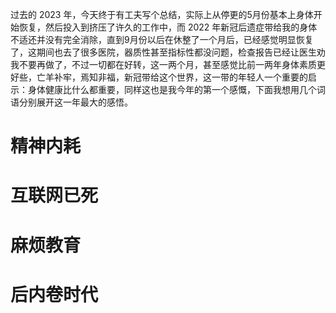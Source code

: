 <!-- 1704541552539 -->
<!-- 2023总结，麻烦==难度 -->
<!-- 2023总结，麻烦==难度 的前言 -->
<!--  -->
<!-- Think -->

过去的 2023 年，今天终于有工夫写个总结，实际上从停更的5月份基本上身体开始恢复，然后投入到挤压了许久的工作中，而 2022 年新冠后遗症带给我的身体不适还并没有完全消除，直到9月份以后在休整了一个月后，已经感觉明显恢复了，这期间也去了很多医院，器质性甚至指标性都没问题，检查报告已经让医生劝我不要再做了，不过一切都在好转，这一两个月，甚至感觉比前一两年身体素质更好些，亡羊补牢，焉知非福，新冠带给这个世界，这一带的年轻人一个重要的启示：身体健康比什么都重要，同样这也是我今年的第一个感慨，下面我想用几个词语分别展开这一年最大的感悟。

# 精神内耗



# 互联网已死

# 麻烦教育

# 后内卷时代